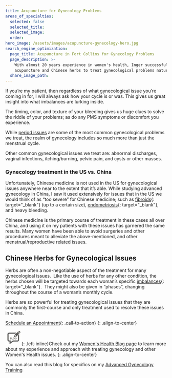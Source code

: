 ```yaml
---
title: Acupuncture for Gynecology Problems
areas_of_specialties:
  selected: false
  selected_title:
  selected_image:
  order:
hero_image: /assets/images/acupuncture-gynecology-hero.jpg
search_engine_optimization:
  page_title: Acupuncture in Fort Collins for Gynecology Problems
  page_description: >-
    With almost 20 years experience in women's health, Inger successfully uses
    acupuncture and Chinese herbs to treat gynecological problems naturally.
  share_image_path:
---
```


If you’re my patient, then regardless of what gynecological issue you’re coming in for, I will always ask how your cycle is or was. This gives us great insight into what imbalances are lurking inside.

The timing, color, and texture of your bleeding gives us huge clues to solve the riddle of your problems; as do any PMS symptoms or discomfort you experience.

While [period issues](/conditions-treated/menstrual-problems/) are some of the most common gynecological problems we treat, the realm of gynecology includes so much more than just the menstrual cycle.&nbsp;

Other common gynecological issues we treat are: abnormal discharges, vaginal infections, itching/burning, pelvic pain, and cysts or other masses.

### Gynecology treatment in the US vs. China

Unfortunately, Chinese medicine is not used in the US for gynecological issues anywhere near to the extent that it’s able. While studying advanced gynecology in China, I saw it used extensively for issues that in the US we would think of as “too severe” for Chinese medicine; such as [fibroids](/2017/09/03/successfully-treat-fibroids-with-acupuncture-herbs/){: target="_blank"} (up to a certain size), [endometriosis](/2018/05/08/study-acupuncture-effective-for-endometriosis-study-results-and-clinical-experience/){: target="_blank"}, and heavy bleeding.

Chinese medicine is the primary course of treatment in these cases all over China, and using it on my patients with these issues has garnered the same results. Many women have been able to avoid surgeries and other procedures meant to alleviate the above-mentioned, and other menstrual/reproductive related issues.

## Chinese Herbs for Gynecological Issues

Herbs are often a non-negotiable aspect of the treatment for many gynecological issues. &nbsp;Like the use of herbs for any other condition, the herbs chosen will be targeted towards each woman’s specific [imbalances](/2018/06/30/what-does-balance-actually-mean-in-the-acupuncture-clinic/){: target="_blank"}. &nbsp;They might also be given in “phases”, changing throughout the course of a woman’s monthly cycle.

Herbs are so powerful for treating gynecological issues that they are commonly the first-course and only treatment used to resolve these issues in China.

[Schedule an Appointment](/make-an-appointment/){: .call-to-action}
{: .align-to-center}

![](/assets/images/icons/acupuncture-in-fort-collins-blog.jpg){: .left-inline}Check out my [Women's Health Blog page](/blog/category/womens-health/) to learn more about my experience and approach with treating gynecology and other Women's Health issues.
{: .align-to-center}

You can also read this blog for specifics on my [Advanced Gynecology Training](/2018/07/01/acupuncture-for-gynecology-problems-my-gynecology-training-and-experience/)